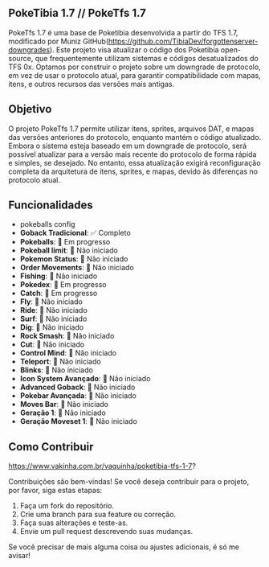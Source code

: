## PokeTibia 1.7 // PokeTfs 1.7
PokeTfs 1.7 é uma base de Poketibia desenvolvida a partir do TFS 1.7, modificado por Muniz GitHub(https://github.com/TibiaDev/forgottenserver-downgrades). Este projeto visa atualizar o código dos Poketibia open-source, que frequentemente utilizam sistemas e códigos desatualizados do TFS 0x. Optamos por construir o projeto sobre um downgrade de protocolo, em vez de usar o protocolo atual, para garantir compatibilidade com mapas, itens, e outros recursos das versões mais antigas.

## Objetivo
O projeto PokeTfs 1.7 permite utilizar itens, sprites, arquivos DAT, e mapas das versões anteriores do protocolo, enquanto mantém o código atualizado. Embora o sistema esteja baseado em um downgrade de protocolo, será possível atualizar para a versão mais recente do protocolo de forma rápida e simples, se desejado. No entanto, essa atualização exigirá reconfiguração completa da arquitetura de itens, sprites, e mapas, devido às diferenças no protocolo atual.

## Funcionalidades
- pokeballs config
- **Goback Tradicional**: ✅ Completo
- **Pokeballs**: 🔄 Em progresso
- **Pokeball limit**: 🔲 Não iniciado
- **Pokemon Status**: 🔲 Não iniciado
- **Order Movements**: 🔲 Não iniciado
- **Fishing**: 🔲 Não iniciado
- **Pokedex**: 🔄 Em progresso
- **Catch**: 🔄 Em progresso
- **Fly**: 🔲 Não iniciado
- **Ride**: 🔲 Não iniciado
- **Surf**: 🔲 Não iniciado
- **Dig**: 🔲 Não iniciado
- **Rock Smash**: 🔲 Não iniciado
- **Cut**: 🔲 Não iniciado
- **Control Mind**: 🔲 Não iniciado
- **Teleport**: 🔲 Não iniciado
- **Blinks**: 🔲 Não iniciado
- **Icon System Avançado**: 🔲 Não iniciado
- **Advanced Goback**: 🔲 Não iniciado
- **Pokebar Avançada**: 🔲 Não iniciado
- **Moves Bar**: 🔲 Não iniciado
- **Geração 1**: 🔲 Não iniciado
- **Geração Moveset 1**: 🔲 Não iniciado

## Como Contribuir
https://www.vakinha.com.br/vaquinha/poketibia-tfs-1-7?

Contribuições são bem-vindas! Se você deseja contribuir para o projeto, por favor, siga estas etapas:

1. Faça um fork do repositório.
2. Crie uma branch para sua feature ou correção.
3. Faça suas alterações e teste-as.
4. Envie um pull request descrevendo suas mudanças.

Se você precisar de mais alguma coisa ou ajustes adicionais, é só me avisar!
